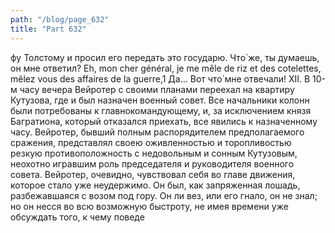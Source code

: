 ```yaml
---
path: "/blog/page_632"
title: "Part 632"
---
```


фу Толстому и просил его передать это государю. Что́ же, ты думаешь, он мне ответил? Eh, mon cher général, je me mêle de riz et des cоtelettes, mêlez vous des affaires de la guerre,1 Да... Вот что́ мне отвечали!
XII.
В 10-м часу вечера Вейротер с своими планами переехал на квартиру Кутузова, где и был назначен военный совет. Все начальники колонн были потребованы к главнокомандующему, и, за исключением князя Багратиона, который отказался приехать, все явились к назначенному часу.
Вейротер, бывший полным распорядителем предполагаемого сражения, представлял своею оживленностью и торопливостью резкую противоположность с недовольным и сонным Кутузовым, неохотно игравшим роль председателя и руководителя военного совета. Вейротер, очевидно, чувствовал себя во главе движения, которое стало уже неудержимо. Он был, как запряженная лошадь, разбежавшаяся с возом под гору. Он ли вез, или его гнало, он не знал; но он несся во всю возможную быстроту, не имея времени уже обсуждать того, к чему поведе
